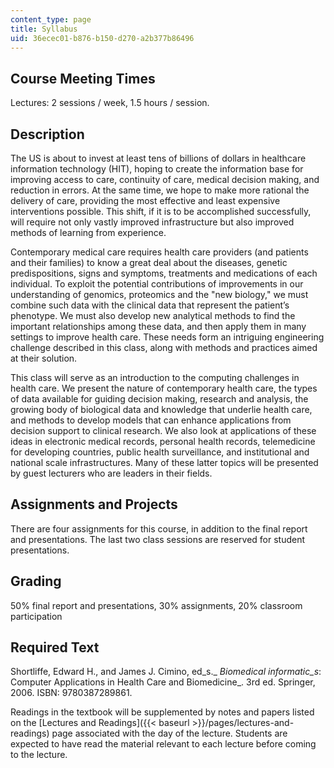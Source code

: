 ```yaml
---
content_type: page
title: Syllabus
uid: 36ecec01-b876-b150-d270-a2b377b86496
---
```


Course Meeting Times
--------------------

Lectures: 2 sessions / week, 1.5 hours / session.

Description
-----------

The US is about to invest at least tens of billions of dollars in healthcare information technology (HIT), hoping to create the information base for improving access to care, continuity of care, medical decision making, and reduction in errors. At the same time, we hope to make more rational the delivery of care, providing the most effective and least expensive interventions possible. This shift, if it is to be accomplished successfully, will require not only vastly improved infrastructure but also improved methods of learning from experience.

Contemporary medical care requires health care providers (and patients and their families) to know a great deal about the diseases, genetic predispositions, signs and symptoms, treatments and medications of each individual. To exploit the potential contributions of improvements in our understanding of genomics, proteomics and the "new biology," we must combine such data with the clinical data that represent the patient’s phenotype. We must also develop new analytical methods to find the important relationships among these data, and then apply them in many settings to improve health care. These needs form an intriguing engineering challenge described in this class, along with methods and practices aimed at their solution.

This class will serve as an introduction to the computing challenges in health care. We present the nature of contemporary health care, the types of data available for guiding decision making, research and analysis, the growing body of biological data and knowledge that underlie health care, and methods to develop models that can enhance applications from decision support to clinical research. We also look at applications of these ideas in electronic medical records, personal health records, telemedicine for developing countries, public health surveillance, and institutional and national scale infrastructures. Many of these latter topics will be presented by guest lecturers who are leaders in their fields.

Assignments and Projects
------------------------

There are four assignments for this course, in addition to the final report and presentations. The last two class sessions are reserved for student presentations.

Grading
-------

50% final report and presentations, 30% assignments, 20% classroom participation

Required Text
-------------

Shortliffe, Edward H., and James J. Cimino, ed_s._ _Biomedical informatic_s_: Computer Applications in Health Care and Biomedicine_. 3rd ed. Springer, 2006. ISBN: 9780387289861.

Readings in the textbook will be supplemented by notes and papers listed on the [Lectures and Readings]({{< baseurl >}}/pages/lectures-and-readings) page associated with the day of the lecture. Students are expected to have read the material relevant to each lecture before coming to the lecture.